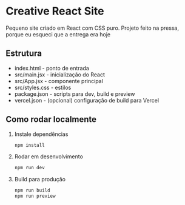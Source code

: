 # Creative React Site

Pequeno site criado em React com CSS puro. Projeto feito na pressa, porque eu esqueci que a entrega era hoje

## Estrutura

- index.html - ponto de entrada
- src/main.jsx - inicialização do React
- src/App.jsx - componente principal
- src/styles.css - estilos
- package.json - scripts para dev, build e preview
- vercel.json - (opcional) configuração de build para Vercel

## Como rodar localmente

1. Instale dependências
   ```bash
   npm install
   ```

2. Rodar em desenvolvimento
   ```bash
   npm run dev
   ```

3. Build para produção
   ```bash
   npm run build
   npm run preview
   ```


